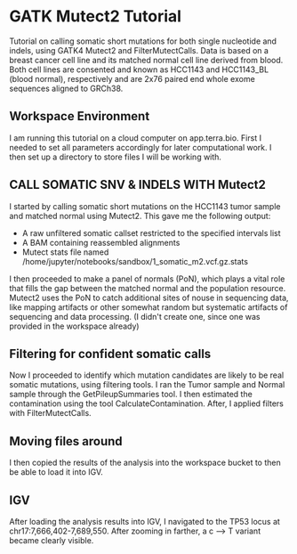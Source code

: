 # GATK Mutect2 Tutorial

Tutorial on calling somatic short mutations for both single nucleotide and indels, using GATK4 Mutect2 and FilterMutectCalls. Data is based on a breast cancer cell line and its matched normal cell line derived from blood. Both cell lines are consented and known as HCC1143 and HCC1143_BL (blood normal), respectively and are 2x76 paired end whole exome sequences aligned to GRCh38.

## Workspace Environment
I am running this tutorial on a cloud computer on app.terra.bio.
First I needed to set all parameters accordingly for later computational work.
I then set up a directory to store files I will be working with.

## CALL SOMATIC SNV & INDELS WITH Mutect2
I started by calling somatic short mutations on the HCC1143 tumor sample and matched normal using Mutect2. This gave me the following output:
* A raw unfiltered somatic callset restricted to the specified intervals list
* A BAM containing reassembled alignments
* Mutect stats file named /home/jupyter/notebooks/sandbox/1_somatic_m2.vcf.gz.stats

I then proceeded to make a panel of normals (PoN), which plays a vital role that fills the gap between the matched normal and the population resource. Mutect2 uses the PoN to catch additional sites of nouse in sequencing data, like mapping artifacts or other somewhat random but systematic artifacts of sequencing and data processing.
(I didn't create one, since one was provided in the workspace already)

## Filtering for confident somatic calls
Now I proceeded to identify which mutation candidates are likely to be real somatic mutations, using filtering tools.
I ran the Tumor sample and Normal sample through the GetPileupSummaries tool.
I then estimated the contamination using the tool CalculateContamination.
After, I applied filters with FilterMutectCalls.

## Moving files around
I then copied the results of the analysis into the workspace bucket to then be able to load it into IGV.

## IGV
After loading the analysis results into IGV, I navigated to the TP53 locus at chr17:7,666,402-7,689,550. After zooming in farther, a c --> T variant became clearly visible.
